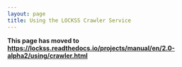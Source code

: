 ```yaml
---
layout: page
title: Using the LOCKSS Crawler Service
---
```


**This page has moved to <https://lockss.readthedocs.io/projects/manual/en/2.0-alpha2/using/crawler.html>**
